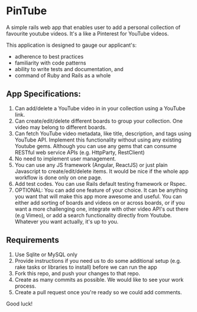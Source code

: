 # PinTube

A simple rails web app that enables user to add a personal collection of favourite youtube videos. It's a like a Pinterest for YouTube videos.

This application is designed to gauge our applicant's:
- adherence to best practices
- familiarity with code patterns
- ability to write tests and documentation, and
- command of Ruby and Rails as a whole

## App Specifications:
 1. Can add/delete a YouTube video in in your collection using a YouTube link.
 2. Can create/edit/delete different boards to group your collection. One video may belong to different boards.
 3. Can fetch YouTube video metadata, like title, description, and tags using YouTube API.
    Implement this functionality without using any existing Youtube gems.
    Although you can use any gems that can consume RESTful web service APIs (e.g. HttpParty, RestClient)
 4. No need to implement user management.
 5. You can use any JS framework (Angular, ReactJS) or just plain Javascript to create/edit/delete items.
    It would be nice if the whole app workflow is done only on one page.
 6. Add test codes. You can use Rails default testing framework or Rspec.
 7. OPTIONAL: You can add one feature of your choice. It can be anything you want that will make this app more awesome and useful.
    You can either add sorting of boards and videos on or across boards, or if you want a more challenging one, integrate with other video API's out there (e.g Vimeo), or add a search functionality directly from Youtube.
    Whatever you want actually, it's up to you.

## Requirements
1. Use Sqlite or MySQL only
2. Provide instructions if you need us to do some additional setup (e.g. rake tasks or libraries to install) before we can run the app
3. Fork this repo, and push your changes to that repo.
4. Create as many commits as possible. We would like to see your work process.
5. Create a pull request once you're ready so we could add comments.

Good luck!
